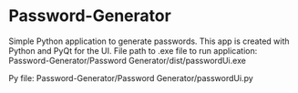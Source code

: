 # Password-Generator
Simple Python application to generate passwords.
This app is created with Python and PyQt for the UI.
File path to .exe file to run application:
    Password-Generator/Password Generator/dist/passwordUi.exe

Py file:
    Password-Generator/Password Generator/passwordUi.py
